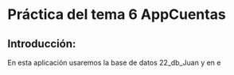 # Práctica del tema 6 AppCuentas 

## Introducción:
En esta aplicación usaremos la base de datos 22_db_Juan y en e 